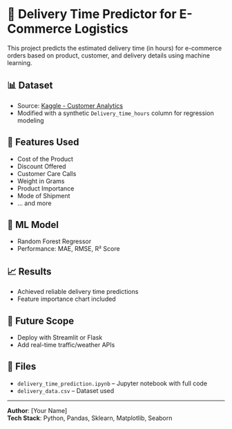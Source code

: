 # 🚚 Delivery Time Predictor for E-Commerce Logistics

This project predicts the estimated delivery time (in hours) for e-commerce orders based on product, customer, and delivery details using machine learning.

## 📊 Dataset
- Source: [Kaggle - Customer Analytics](https://www.kaggle.com/datasets/prachi13/customer-analytics)
- Modified with a synthetic `Delivery_time_hours` column for regression modeling

## 🔧 Features Used
- Cost of the Product
- Discount Offered
- Customer Care Calls
- Weight in Grams
- Product Importance
- Mode of Shipment
- ... and more

## 🧠 ML Model
- Random Forest Regressor
- Performance: MAE, RMSE, R² Score

## 📈 Results
- Achieved reliable delivery time predictions
- Feature importance chart included

## 🚀 Future Scope
- Deploy with Streamlit or Flask
- Add real-time traffic/weather APIs

## 📁 Files
- `delivery_time_prediction.ipynb` – Jupyter notebook with full code
- `delivery_data.csv` – Dataset used

---

**Author**: [Your Name]  
**Tech Stack**: Python, Pandas, Sklearn, Matplotlib, Seaborn


